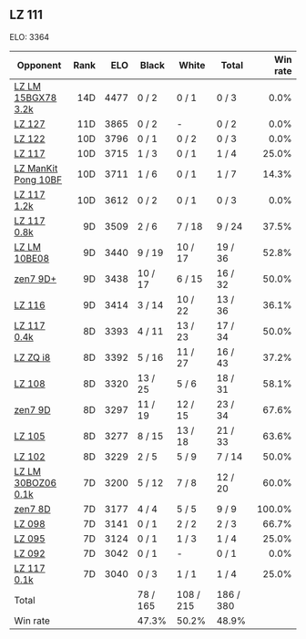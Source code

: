 ## LZ 111 ##

ELO: 3364

Opponent | Rank | ELO | Black | White | Total | Win rate
---------|-----:|----:|-------|-------|-------|-------:
[LZ LM 15BGX78 3.2k](LZ%20LM%2015BGX78%203.2k.md) | 14D | 4477 | 0 / 2 | 0 / 1 | 0 / 3 | 0.0%
[LZ 127](LZ%20127.md) | 11D | 3865 | 0 / 2 | - | 0 / 2 | 0.0%
[LZ 122](LZ%20122.md) | 10D | 3796 | 0 / 1 | 0 / 2 | 0 / 3 | 0.0%
[LZ 117](LZ%20117.md) | 10D | 3715 | 1 / 3 | 0 / 1 | 1 / 4 | 25.0%
[LZ ManKit Pong 10BF](LZ%20ManKit%20Pong%2010BF.md) | 10D | 3711 | 1 / 6 | 0 / 1 | 1 / 7 | 14.3%
[LZ 117 1.2k](LZ%20117%201.2k.md) | 10D | 3612 | 0 / 2 | 0 / 1 | 0 / 3 | 0.0%
[LZ 117 0.8k](LZ%20117%200.8k.md) | 9D | 3509 | 2 / 6 | 7 / 18 | 9 / 24 | 37.5%
[LZ LM 10BE08](LZ%20LM%2010BE08.md) | 9D | 3440 | 9 / 19 | 10 / 17 | 19 / 36 | 52.8%
[zen7 9D+](zen7%209D+.md) | 9D | 3438 | 10 / 17 | 6 / 15 | 16 / 32 | 50.0%
[LZ 116](LZ%20116.md) | 9D | 3414 | 3 / 14 | 10 / 22 | 13 / 36 | 36.1%
[LZ 117 0.4k](LZ%20117%200.4k.md) | 8D | 3393 | 4 / 11 | 13 / 23 | 17 / 34 | 50.0%
[LZ ZQ i8](LZ%20ZQ%20i8.md) | 8D | 3392 | 5 / 16 | 11 / 27 | 16 / 43 | 37.2%
[LZ 108](LZ%20108.md) | 8D | 3320 | 13 / 25 | 5 / 6 | 18 / 31 | 58.1%
[zen7 9D](zen7%209D.md) | 8D | 3297 | 11 / 19 | 12 / 15 | 23 / 34 | 67.6%
[LZ 105](LZ%20105.md) | 8D | 3277 | 8 / 15 | 13 / 18 | 21 / 33 | 63.6%
[LZ 102](LZ%20102.md) | 8D | 3229 | 2 / 5 | 5 / 9 | 7 / 14 | 50.0%
[LZ LM 30BOZ06 0.1k](LZ%20LM%2030BOZ06%200.1k.md) | 7D | 3200 | 5 / 12 | 7 / 8 | 12 / 20 | 60.0%
[zen7 8D](zen7%208D.md) | 7D | 3177 | 4 / 4 | 5 / 5 | 9 / 9 | 100.0%
[LZ 098](LZ%20098.md) | 7D | 3141 | 0 / 1 | 2 / 2 | 2 / 3 | 66.7%
[LZ 095](LZ%20095.md) | 7D | 3124 | 0 / 1 | 1 / 3 | 1 / 4 | 25.0%
[LZ 092](LZ%20092.md) | 7D | 3042 | 0 / 1 | - | 0 / 1 | 0.0%
[LZ 117 0.1k](LZ%20117%200.1k.md) | 7D | 3040 | 0 / 3 | 1 / 1 | 1 / 4 | 25.0%
Total | | | 78 / 165 | 108 / 215 | 186 / 380 | 
Win rate| | | 47.3% | 50.2% | 48.9% | 
